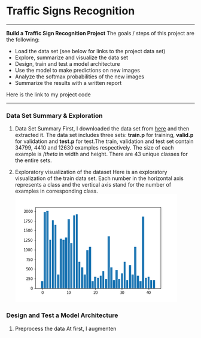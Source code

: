 ﻿# Traffic Signs Recognition
---
**Build a Traffic Sign Recognition Project**
The goals / steps of this project are the following:
- Load the data set (see below for links to the project data set)
- Explore, summarize and visualize the data set
- Design, train and test a model architecture
- Use the model to make predictions on new images
- Analyze the softmax probabilities of the new images
- Summarize the results with a written report

Here is the link to my project code

-------

### Data Set Summary & Exploration
1. Data Set Summary
First, I downloaded the data set from [here](https://s3-us-west-1.amazonaws.com/udacity-selfdrivingcar/traffic-signs-data.zip) and then extracted it. The data set includes three sets: **train.p** for training, **valid.p** for validation and **test.p** for test.The train, validation and test set contain 34799, 4410 and 12630 examples respectively. The size of each example is $/theta$ in width and height. There are 43 unique classes for the entire sets.

2. Exploratory visualization of the dataset
Here is an exploratory visualization of the train data set. Each number in the horizontal axis represents a class and the vertical axis stand for the number of examples in corresponding class.
![dataset](https://github.com/wastal92/CarND-P2/blob/master/file_pics/p1.png)

### Design and Test a Model Architecture
1. Preprocess the data
At first, I augmenten


